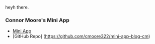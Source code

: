 heyh there. 

### Connor Moore's Mini App
- [Mini App](https://day1-486.onrender.com)
- [GitHub Repo] (https://github.com/cmoore322/mini-app-blog-cm)

